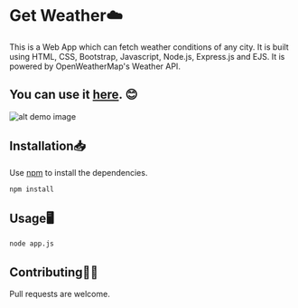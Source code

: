 # Get Weather☁️

This is a Web App which can fetch weather conditions of any city. It is built using HTML, CSS, Bootstrap, Javascript, Node.js, Express.js and EJS. It is powered by OpenWeatherMap's Weather API.
## You can use it [here](https://get-weather-app-api.herokuapp.com/). 😊

![alt demo image](https://i.ibb.co/L8G7500/getweather.jpg)


## Installation📥

Use [npm](https://www.npmjs.com/) to install the dependencies.

```bash
npm install
```

## Usage🖥️

```bash
node app.js
```

## Contributing🤝🏻
Pull requests are welcome.
